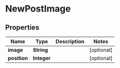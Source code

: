 # NewPostImage

## Properties
Name | Type | Description | Notes
------------ | ------------- | ------------- | -------------
**image** | **String** |  |  [optional]
**position** | **Integer** |  |  [optional]

